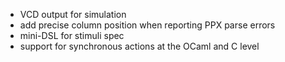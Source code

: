- VCD output for simulation
- add precise column position when reporting PPX parse errors 
- mini-DSL for stimuli spec
- support for synchronous actions at the OCaml and C level
